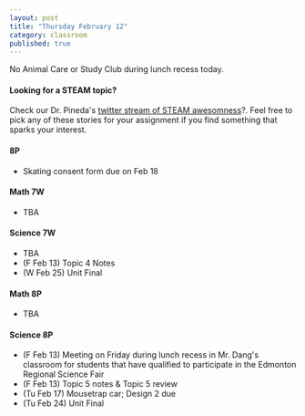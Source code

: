 ```yaml
---
layout: post
title: "Thursday February 12"
category: classroom
published: true
---
```


<div class="alert alert-danger" role="alert">
<p>No Animal Care or Study Club during lunch recess today.</p>
</div>

#### Looking for a STEAM topic?
<p>Check our Dr. Pineda's <a href="https://twitter.com/hashtag/drpinedalettingofsteam?src=hash">twitter stream of STEAM awesomness</a>?. Feel free to pick any of these stories for your assignment if you find something that sparks your interest.</p>

#### 8P
* Skating consent form due on Feb 18

#### Math 7W
* TBA

#### Science 7W
* TBA
* (F Feb 13) Topic 4 Notes
* (W Feb 25) Unit Final

#### Math 8P
* TBA

#### Science 8P
* (F Feb 13) Meeting on Friday during lunch recess in Mr. Dang's classroom for students that have qualified to participate in the Edmonton Regional Science Fair
* (F Feb 13) Topic 5 notes & Topic 5 review
* (Tu Feb 17) Mousetrap car; Design 2 due
* (Tu Feb 24) Unit Final
